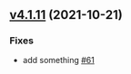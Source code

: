 #

## [v4.1.11](https://github.com/zihejia/TestRepostitory/tree/v4.1.11) (2021-10-21)

### Fixes

- add something [\#61](https://github.com/zihejia/TestRepostitory/pull/61)



